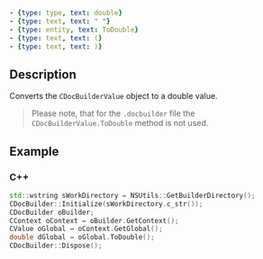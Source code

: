 ```yml signature
- {type: type, text: double}
- {type: text, text: " "}
- {type: entity, text: ToDouble}
- {type: text, text: (}
- {type: text, text: )}
```

## Description

Converts the `CDocBuilderValue` object to a double value.

> Please note, that for the `.docbuilder` file the `CDocBuilderValue.ToDouble` method is not used.

## Example

### C++

```cpp
std::wstring sWorkDirectory = NSUtils::GetBuilderDirectory();
CDocBuilder::Initialize(sWorkDirectory.c_str());
CDocBuilder oBuilder;
CContext oContext = oBuilder.GetContext();
CValue oGlobal = oContext.GetGlobal();
double dGlobal = oGlobal.ToDouble();
CDocBuilder::Dispose();
```
